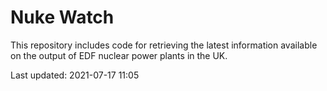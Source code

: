# Nuke Watch

This repository includes code for retrieving the latest information available on the output of EDF nuclear power plants in the UK.

Last updated: 2021-07-17 11:05